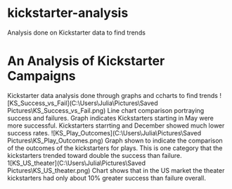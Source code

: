 # kickstarter-analysis
Analysis done on Kickstarter data to find trends
# An Analysis of Kickstarter Campaigns
Kickstarter data analysis done through graphs and ccharts to find trends
![KS_Success_vs_Fail](C:\Users\Julia\Pictures\Saved Pictures\KS_Success_vs_Fail.png)
Line chart comparison portraying success and failures. Graph indicates Kickstarters starting in May were more successful.  Kickstarters starrting and December showed much lower success rates.
![KS_Play_Outcomes](C:\Users\Julia\Pictures\Saved Pictures\KS_Play_Outcomes.png)
Graph shown to indicate the comparison of the outcomes of the kickstarters for plays.  This is one category that the kickstarters trended toward double the success than failure.
1[KS_US_theater](C:\Users\Julia\Pictures\Saved Pictures\KS_US_theater.png)
Chart shows that in the US market the theater kickstarters had only about 10% greater success than failure overall.

